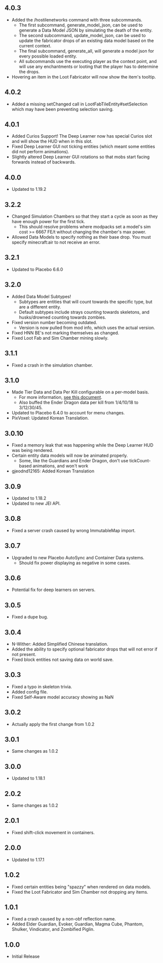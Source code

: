 ## 4.0.3
* Added the /hostilenetworks command with three subcommands.
  * The first subcommand, generate_model_json, can be used to generate a Data Model JSON by simulating the death of the entity.
  * The second subcommand, update_model_json, can be used to update the fabricator drops of an existing data model based on the current context.
  * The final subcommand, generate_all, will generate a model json for every possible loaded entity.
  * All subcommands use the executing player as the context point, and will use any enchantments or looting that the player has to determine the drops.
* Hovering an item in the Loot Fabricator will now show the item's tooltip.

## 4.0.2
* Added a missing setChanged call in LootFabTileEntity#setSelection which may have been preventing selection saving.

## 4.0.1
* Added Curios Support!  The Deep Learner now has special Curios slot and will show the HUD when in this slot.
* Fixed Deep Learner GUI not ticking entities (which meant some entities did not perform animations).
* Slightly altered Deep Learner GUI rotations so that mobs start facing forwards instead of backwards.

## 4.0.0
* Updated to 1.19.2

## 3.2.2
* Changed Simulation Chambers so that they start a cycle as soon as they have enough power for the first tick.
  * This should resolve problems where modpacks set a model's sim cost >= 6667 FE/t without changing the chamber's max power.
* Allowed Data Models to specify nothing as their base drop. You must specify minecraft:air to not receive an error.

## 3.2.1
* Updated to Placebo 6.6.0

## 3.2.0
* Added Data Model Subtypes!
  * Subtypes are entities that will count towards the specific type, but are a different entity.
  * Default subtypes include strays counting towards skeletons, and husks/drowned counting towards zombies.
* Fixed version number becoming outdated.
  * Version is now pulled from mod info, which uses the actual version.
* Fixed HNN BE's not marking themselves as changed.
* Fixed Loot Fab and Sim Chamber mining slowly.

## 3.1.1
* Fixed a crash in the simulation chamber.

## 3.1.0
* Made Tier Data and Data Per Kill configurable on a per-model basis.
  * For more information, [see this document](https://gist.github.com/Shadows-of-Fire/2e83a68a6822f9cf9f64b1fb30210b71).
  * Also buffed the Ender Dragon data per kill from 1/4/10/18 to 3/12/30/45.
* Updated to Placebo 6.4.0 to account for menu changes.
* PixVoxel: Updated Korean Translation.

## 3.0.10
* Fixed a memory leak that was happening while the Deep Learner HUD was being rendered.
* Certain entity data models will now be animated properly.
  * Some, like the Guardians and Ender Dragon, don't use tickCount-based animations, and won't work
* gjeodnd12165: Added Korean Translation

## 3.0.9
* Updated to 1.18.2
* Updated to new JEI API.

## 3.0.8
* Fixed a server crash caused by wrong ImmutableMap import.

## 3.0.7
* Upgraded to new Placebo AutoSync and Container Data systems.
  * Should fix power displaying as negative in some cases.

## 3.0.6
* Potential fix for deep learners on servers.

## 3.0.5
* Fixed a dupe bug.

## 3.0.4
* N-Wither: Added Simplified Chinese translation.
* Added the ability to specify optional fabricator drops that will not error if not present.
* Fixed block entities not saving data on world save.

## 3.0.3
* Fixed a typo in skeleton trivia.
* Added config file.
* Fixed Self-Aware model accuracy showing as NaN

## 3.0.2
* Actually apply the first change from 1.0.2

## 3.0.1
* Same changes as 1.0.2

## 3.0.0
* Updated to 1.18.1

## 2.0.2
* Same changes as 1.0.2

## 2.0.1
* Fixed shift-click movement in containers.

## 2.0.0
* Updated to 1.17.1

## 1.0.2
* Fixed certain entities being "spazzy" when rendered on data models.
* Fixed the Loot Fabricator and Sim Chamber not dropping any items.

## 1.0.1
* Fixed a crash caused by a non-obf reflection name.
* Added Elder Guardian, Evoker, Guardian, Magma Cube, Phantom, Shulker, Vindicator, and Zombified Piglin.

## 1.0.0
* Initial Release